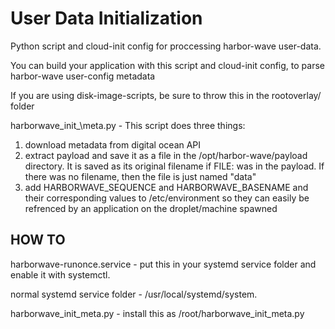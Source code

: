 User Data Initialization
========================
Python script and cloud-init config for proccessing harbor-wave user-data.

You can build your application with this script and cloud-init config, to parse
harbor-wave user-config metadata

If you are using disk-image-scripts, be sure to throw
this in the rootoverlay/ folder

harborwave\_init_\meta.py -
This script does three things:
1. download metadata from digital ocean API
2. extract payload and save it as a file in the /opt/harbor-wave/payload
directory. It is saved as its original filename if FILE: was in the payload. If
there was no filename, then the file is just named "data"
3. add HARBORWAVE\_SEQUENCE and HARBORWAVE\_BASENAME and their corresponding
values to /etc/environment so they can easily be refrenced by an application
on the droplet/machine spawned

HOW TO
-------

harborwave-runonce.service - put this in your systemd service folder and
enable it with systemctl.

normal systemd service folder - /usr/local/systemd/system.

harborwave\_init\_meta.py - install this as /root/harborwave\_init\_meta.py
